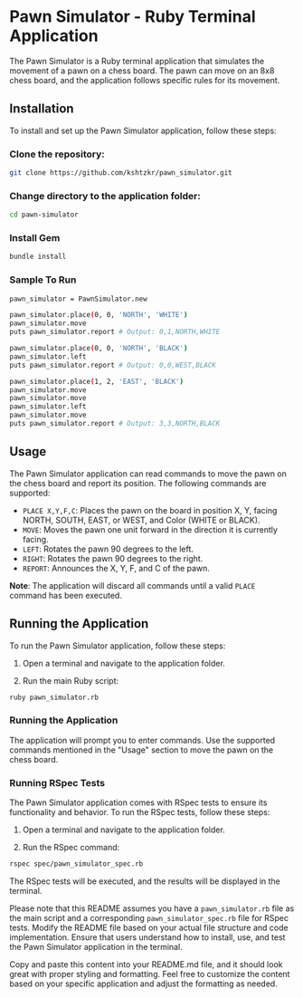 # Pawn Simulator - Ruby Terminal Application

The Pawn Simulator is a Ruby terminal application that simulates the movement of a pawn on a chess board. The pawn can move on an 8x8 chess board, and the application follows specific rules for its movement.


## Installation

To install and set up the Pawn Simulator application, follow these steps:

### Clone the repository:

```bash
git clone https://github.com/kshtzkr/pawn_simulator.git
```
### Change directory to the application folder:
```bash
cd pawn-simulator
```
### Install Gem
```bash
bundle install
```

### Sample To Run
```bash
pawn_simulator = PawnSimulator.new

pawn_simulator.place(0, 0, 'NORTH', 'WHITE')
pawn_simulator.move
puts pawn_simulator.report # Output: 0,1,NORTH,WHITE

pawn_simulator.place(0, 0, 'NORTH', 'BLACK')
pawn_simulator.left
puts pawn_simulator.report # Output: 0,0,WEST,BLACK

pawn_simulator.place(1, 2, 'EAST', 'BLACK')
pawn_simulator.move
pawn_simulator.move
pawn_simulator.left
pawn_simulator.move
puts pawn_simulator.report # Output: 3,3,NORTH,BLACK
```

## Usage

The Pawn Simulator application can read commands to move the pawn on the chess board and report its position. The following commands are supported:

- `PLACE X,Y,F,C`: Places the pawn on the board in position X, Y, facing NORTH, SOUTH, EAST, or WEST, and Color (WHITE or BLACK).
- `MOVE`: Moves the pawn one unit forward in the direction it is currently facing.
- `LEFT`: Rotates the pawn 90 degrees to the left.
- `RIGHT`: Rotates the pawn 90 degrees to the right.
- `REPORT`: Announces the X, Y, F, and C of the pawn.

**Note**: The application will discard all commands until a valid `PLACE` command has been executed.

## Running the Application

To run the Pawn Simulator application, follow these steps:

1. Open a terminal and navigate to the application folder.

2. Run the main Ruby script:

```bash
ruby pawn_simulator.rb
```
### Running the Application

The application will prompt you to enter commands. Use the supported commands mentioned in the "Usage" section to move the pawn on the chess board.

### Running RSpec Tests

The Pawn Simulator application comes with RSpec tests to ensure its functionality and behavior. To run the RSpec tests, follow these steps:

1. Open a terminal and navigate to the application folder.

2. Run the RSpec command:

```bash
rspec spec/pawn_simulator_spec.rb
```
The RSpec tests will be executed, and the results will be displayed in the terminal.

Please note that this README assumes you have a `pawn_simulator.rb` file as the main script and a corresponding `pawn_simulator_spec.rb` file for RSpec tests. Modify the README file based on your actual file structure and code implementation. Ensure that users understand how to install, use, and test the Pawn Simulator application in the terminal.

Copy and paste this content into your README.md file, and it should look great with proper styling and formatting. Feel free to customize the content based on your specific application and adjust the formatting as needed.
